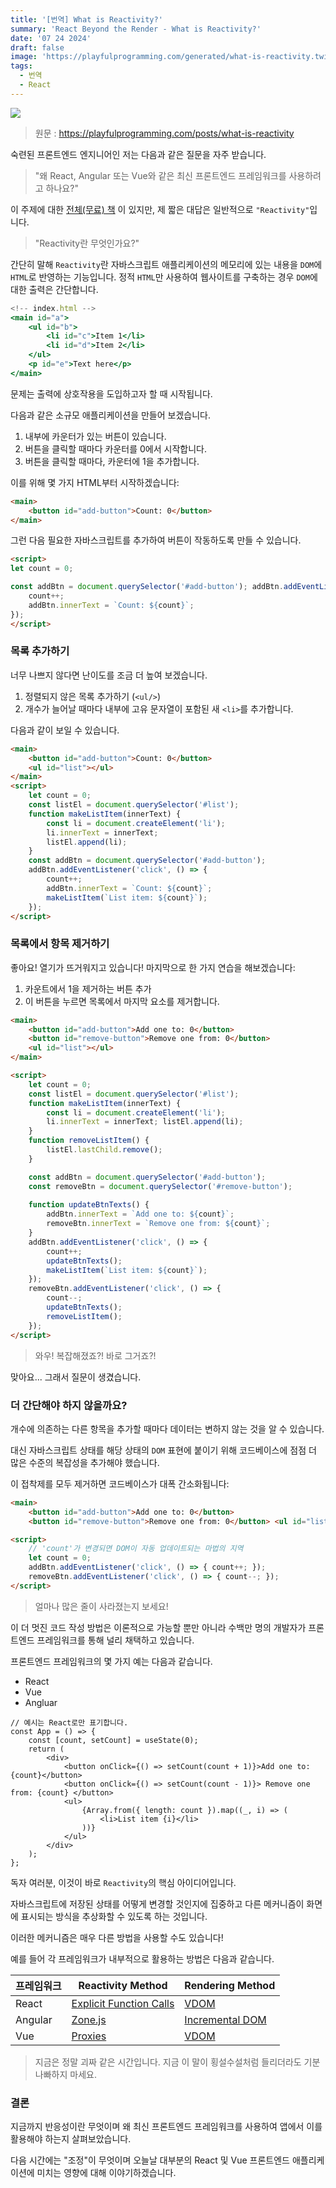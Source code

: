 ```yaml
---
title: '[번역] What is Reactivity?'
summary: 'React Beyond the Render - What is Reactivity?'
date: '07 24 2024'
draft: false
image: 'https://playfulprogramming.com/generated/what-is-reactivity.twitter-preview.jpg'
tags:
  - 번역
  - React
---
```


![](https://playfulprogramming.com/generated/what-is-reactivity.twitter-preview.jpg)

> 원문 : https://playfulprogramming.com/posts/what-is-reactivity


숙련된 프론트엔드 엔지니어인 저는 다음과 같은 질문을 자주 받습니다.

>"왜 React, Angular 또는 Vue와 같은 최신 프론트엔드 프레임워크를 사용하려고 하나요?"

이 주제에 대한 [전체(무료) 책](https://framework.guide/) 이 있지만, 제 짧은 대답은 일반적으로 `"Reactivity"`입니다. 

>"Reactivity란 무엇인가요?" 

간단히 말해 `Reactivity`란 자바스크립트 애플리케이션의 메모리에 있는 내용을 `DOM`에 `HTML`로 반영하는 기능입니다. 정적 `HTML`만 사용하여 웹사이트를 구축하는 경우 `DOM`에 대한 출력은 간단합니다.

```jsx
<!-- index.html -->
<main id="a">
	<ul id="b">
		<li id="c">Item 1</li>
		<li id="d">Item 2</li>
	</ul>
	<p id="e">Text here</p>
</main>
```

문제는 출력에 상호작용을 도입하고자 할 때 시작됩니다. 

다음과 같은 소규모 애플리케이션을 만들어 보겠습니다. 

1. 내부에 카운터가 있는 버튼이 있습니다. 
2. 버튼을 클릭할 때마다 카운터를 0에서 시작합니다.
3. 버튼을 클릭할 때마다, 카운터에 1을 추가합니다.

이를 위해 몇 가지 HTML부터 시작하겠습니다:

```html
<main>
	<button id="add-button">Count: 0</button>
</main>
```

그런 다음 필요한 자바스크립트를 추가하여 버튼이 작동하도록 만들 수 있습니다.

```html
<script>
let count = 0;

const addBtn = document.querySelector('#add-button'); addBtn.addEventListener('click', () => {
	count++; 
	addBtn.innerText = `Count: ${count}`; 
});
</script>
```


### 목록 추가하기

너무 나쁘지 않다면 난이도를 조금 더 높여 보겠습니다.

1. 정렬되지 않은 목록 추가하기 (`<ul/>`)
2. 개수가 늘어날 때마다 내부에 고유 문자열이 포함된 새 `<li>`를 추가합니다.

다음과 같이 보일 수 있습니다.

```html
<main>
	<button id="add-button">Count: 0</button>
	<ul id="list"></ul>
</main>
<script>
	let count = 0;
	const listEl = document.querySelector('#list');
	function makeListItem(innerText) {
		const li = document.createElement('li');
		li.innerText = innerText;
		listEl.append(li); 
	}
	const addBtn = document.querySelector('#add-button');
	addBtn.addEventListener('click', () => {
		count++;
		addBtn.innerText = `Count: ${count}`;
		makeListItem(`List item: ${count}`);
	});
</script>
```


### 목록에서 항목 제거하기

좋아요! 열기가 뜨거워지고 있습니다! 마지막으로 한 가지 연습을 해보겠습니다:

1. 카운트에서 1을 제거하는 버튼 추가
2. 이 버튼을 누르면 목록에서 마지막 요소를 제거합니다.

```html
<main>
	<button id="add-button">Add one to: 0</button>
	<button id="remove-button">Remove one from: 0</button>
	<ul id="list"></ul>
</main>

<script>
	let count = 0;
	const listEl = document.querySelector('#list');
	function makeListItem(innerText) {
		const li = document.createElement('li');
		li.innerText = innerText; listEl.append(li); 
	}
	function removeListItem() {
		listEl.lastChild.remove(); 
	}

	const addBtn = document.querySelector('#add-button');
	const removeBtn = document.querySelector('#remove-button');
	
	function updateBtnTexts() {
		addBtn.innerText = `Add one to: ${count}`;
		removeBtn.innerText = `Remove one from: ${count}`;
	} 
	addBtn.addEventListener('click', () => {
		count++;
		updateBtnTexts();
		makeListItem(`List item: ${count}`);
	}); 
	removeBtn.addEventListener('click', () => {
		count--;
		updateBtnTexts();
		removeListItem(); 
	});
</script>
```

> 와우! 복잡해졌죠?! 바로 그거죠?! 

맞아요... 그래서 질문이 생겼습니다.


### 더 간단해야 하지 않을까요?

개수에 의존하는 다른 항목을 추가할 때마다 데이터는 변하지 않는 것을 알 수 있습니다. 

대신 자바스크립트 상태를 해당 상태의 `DOM` 표현에 붙이기 위해 코드베이스에 점점 더 많은 수준의 복잡성을 추가해야 했습니다. 

이 접착제를 모두 제거하면 코드베이스가 대폭 간소화됩니다:

```html
<main>
	<button id="add-button">Add one to: 0</button>
	<button id="remove-button">Remove one from: 0</button> <ul id="list"></ul></main>

<script>
	// 'count'가 변경되면 DOM이 자동 업데이트되는 마법의 지역
	let count = 0;
	addBtn.addEventListener('click', () => { count++; });
	removeBtn.addEventListener('click', () => { count--; });
</script>
```

>얼마나 많은 줄이 사라졌는지 보세요!

이 더 멋진 코드 작성 방법은 이론적으로 가능할 뿐만 아니라 수백만 명의 개발자가 프론트엔드 프레임워크를 통해 널리 채택하고 있습니다. 

프론트엔드 프레임워크의 몇 가지 예는 다음과 같습니다.

- React
- Vue
- Angluar

```tsx
// 예시는 React로만 표기합니다.
const App = () => {
	const [count, setCount] = useState(0);
	return (
		<div>
			<button onClick={() => setCount(count + 1)}>Add one to: {count}</button>
			<button onClick={() => setCount(count - 1)}> Remove one from: {count} </button>
			<ul>
				{Array.from({ length: count }).map((_, i) => (
					<li>List item {i}</li>
				))} 
			</ul>
		</div>
	);
};
```


독자 여러분, 이것이 바로 `Reactivity`의 핵심 아이디어입니다.

자바스크립트에 저장된 상태를 어떻게 변경할 것인지에 집중하고 다른 메커니즘이 화면에 표시되는 방식을 추상화할 수 있도록 하는 것입니다. 

이러한 메커니즘은 매우 다른 방법을 사용할 수도 있습니다! 

예를 들어 각 프레임워크가 내부적으로 활용하는 방법은 다음과 같습니다.

| 프레임워크   | Reactivity Method                                                                    | Rendering Method                                                                       |
| ------- | ------------------------------------------------------------------------------------ | -------------------------------------------------------------------------------------- |
| React   | [Explicit Function Calls](https://twitter.com/crutchcorn/status/1527059716907487232) | [VDOM](https://playfulprogramming.com/posts/unraveling-the-magic-of-the-virtual-dom)   |
| Angular | [Zone.js](https://playfulprogramming.com/posts/angular-internals-zonejs)             | [Incremental DOM](https://blog.angular.io/how-the-angular-compiler-works-42111f9d2549) |
| Vue     | [Proxies](https://vuejs.org/guide/extras/reactivity-in-depth.html)                   | [VDOM](https://playfulprogramming.com/posts/unraveling-the-magic-of-the-virtual-dom)   |

>지금은 정말 괴짜 같은 시간입니다. 지금 이 말이 횡설수설처럼 들리더라도 기분 나빠하지 마세요.


### 결론

지금까지 반응성이란 무엇이며 왜 최신 프론트엔드 프레임워크를 사용하여 앱에서 이를 활용해야 하는지 살펴보았습니다. 

다음 시간에는 "조정"이 무엇이며 오늘날 대부분의 React 및 Vue 프론트엔드 애플리케이션에 미치는 영향에 대해 이야기하겠습니다.